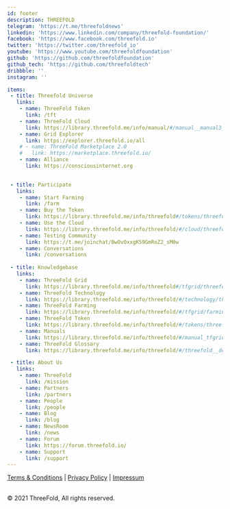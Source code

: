 ```yaml
---
id: footer
description: THREEFOLD
telegram: 'https://t.me/threefoldnews'
linkedin: 'https://www.linkedin.com/company/threefold-foundation/'
facebook: 'https://www.facebook.com/threefold.io'
twitter: 'https://twitter.com/threefold_io'
youtube: 'https://www.youtube.com/threefoldfoundation'
github: 'https://github.com/threefoldfoundation'
github_tech: 'https://github.com/threefoldtech'
dribbble: ''
instagram: ''

items:
 - title: Threefold Universe
   links:
    - name: ThreeFold Token
      link: /tft
    - name: ThreeFold Cloud
      link: https://library.threefold.me/info/manual/#/manual__manual3_home_new
    - name: Grid Explorer
      link: https://explorer.threefold.io/all    
    # - name: ThreeFold Marketplace 2.0
    #   link: https://marketplace.threefold.io/
    - name: Alliance
      link: https://consciousinternet.org

        
 - title: Participate
   links:
    - name: Start Farming
      link: /farm
    - name: Buy the Token
      link: https://library.threefold.me/info/threefold#/tokens/threefold__how_to_buy
    - name: Use the Cloud
      link: https://library.threefold.me/info/threefold/#/cloud/threefold__cloud_home
    - name: Testing Community
      link: https://t.me/joinchat/BwOvOxxgK59GmRoZ2_sM0w
    - name: Conversations
      link: /conversations
 
 - title: Knowledgebase
   links:
    - name: ThreeFold Grid
      link: https://library.threefold.me/info/threefold#/tfgrid/threefold__tfgrid_home
    - name: ThreeFold Technology
      link: https://library.threefold.me/info/threefold/#/technology/threefold__zos
    - name: ThreeFold Farming
      link: https://library.threefold.me/info/threefold/#/tfgrid/farming/threefold__farming_home
    - name: ThreeFold Token
      link: https://library.threefold.me/info/threefold/#/tokens/threefold__tokens_home
    - name: Manuals
      link: https://library.threefold.me/info/threefold/#/manual_tfgrid3/threefold__manual3_home
    - name: ThreeFold Glossary
      link: https://library.threefold.me/info/threefold/#/threefold__definitions_concepts

 - title: About Us
   links:
    - name: ThreeFold
      link: /mission
    - name: Partners
      link: /partners
    - name: People
      link: /people
    - name: Blog
      link: /blog
    - name: NewsRoom
      link: /news
    - name: Forum
      link: https://forum.threefold.io/
    - name: Support
      link: /support
---
```


[Terms & Conditions](https://library.threefold.me/info/legal/#/legal__terms_conditions_websites) | [Privacy Policy](https://library.threefold.me/info/legal/#/legal__privacypolicy) | [Impressum]()

<br/>
&#xA9; 2021 ThreeFold, All rights reserved.